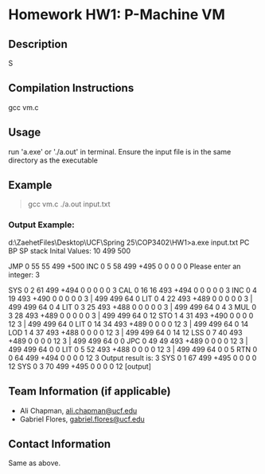 # Homework HW1: P-Machine VM

## Description
S
## Compilation Instructions
gcc vm.c

## Usage
run 'a.exe' or './a.out' in terminal. Ensure the input file is in the same directory as the executable

## Example
>gcc vm.c
>./a.out input.txt

### Output Example:
d:\ZaehetFiles\Desktop\UCF\Spring 25\COP3402\HW1>a.exe input.txt
               PC   BP   SP    stack
Inital Values: 10   499  500

JMP 0 55         55   499   +500
INC 0 5         58   499   +495 0 0 0 0 0
Please enter an integer: 3

SYS 0 2         61   499   +494 0 0 0 0 0 3
CAL 0 16         16   493   +494 0 0 0 0 0 3
INC 0 4         19   493   +490 0 0 0 0 0 3  | 499 499 64 0 
LIT 0 4         22   493   +489 0 0 0 0 0 3  | 499 499 64 0 4
LIT 0 3         25   493   +488 0 0 0 0 0 3  | 499 499 64 0 4 3 
MUL 0 3         28   493   +489 0 0 0 0 0 3  | 499 499 64 0 12 
STO 1 4         31   493   +490 0 0 0 0 12 3  | 499 499 64 0 
LIT 0 14         34   493   +489 0 0 0 0 12 3  | 499 499 64 0 14
LOD 1 4         37   493   +488 0 0 0 0 12 3  | 499 499 64 0 14 12 
LSS 0 7         40   493   +489 0 0 0 0 12 3  | 499 499 64 0 0 
JPC 0 49         49   493   +489 0 0 0 0 12 3  | 499 499 64 0 0 
LIT 0 5         52   493   +488 0 0 0 0 12 3  | 499 499 64 0 0 5 
RTN 0 0         64   499   +494 0 0 0 0 12 3 
Output result is: 3
SYS 0 1         67   499   +495 0 0 0 0 12
SYS 0 3         70   499   +495 0 0 0 0 12 
[output]


## Team Information (if applicable)
- Ali Chapman, ali.chapman@ucf.edu
- Gabriel Flores, gabriel.flores@ucf.edu

## Contact Information
Same as above.
